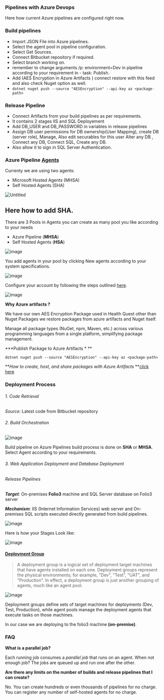 ###  Pipelines with Azure Devops 
Here how current Azure pipelines are configured right now. 
### Build pipelines 

- Import JSON File into Azure pipelines.
- Select the agent pool in pipeline configuration.
- Select Get Sources.
- Connect Bitbucket repository if required.
- Select branch working on.
- remember to change arguments /p: environment=Dev in pipeline according to your requirement in - task: Publish.
- Add (AES Encryption in Azure Artifacts ) connect restore with this feed and also check Nuget option as well.
- `dotnet nuget push --source "AESEncryption" --api-key az <package-path>`

### Release Pipeline 

- Connect Artifacts from your build pipelines as per requirements.
- It contains 2 stages  IIS and SQL Deployement
- Add DB_USER and DB_PASSWORD in variables in release pipelines 
- Assign DB user permissions for DB ownership(User Mapping), create DB (server role), Manage, Also edit securables for this user Alter any DB , Connect any DB, Connect SQL, Create any DB. 
- Also allow it to sign in SQL Server Authentication.


### Azure Pipeline [Agents](https://learn.microsoft.com/en-us/azure/devops/pipelines/agents/agents?view=azure-devops&tabs=yaml%2Cbrowser) 

Currenty we are using two agents:
- Microsoft  Hosted Agents (MHSA)
- Self Hosted Agents (SHA)


![Untitled](https://github.com/HUNZALAMUSHTAQ/devops-readme/assets/75185145/89be01f4-df08-41ad-9582-90ec489169ce)



## Here how to add SHA. 

There are 3 Pools in Agents you can create as many pool you like according to your needs 
- Azure Pipeline (**MHSA**)
- Self Hosted Agents (**HSA**)


![image](https://github.com/HUNZALAMUSHTAQ/devops-readme/assets/75185145/ba55a177-dcee-4a5f-a59b-67404deed78c)

You add agents in your pool by clicking New agents according to your system specifications. 

![image](https://github.com/HUNZALAMUSHTAQ/devops-readme/assets/75185145/8d309d96-7aee-48fe-b2c4-34f042e76aae)

Configure your account by following the steps outlined [here](https://learn.microsoft.com/en-us/azure/devops/pipelines/agents/windows-agent?view=azure-devops#permissions).

![image](https://github.com/HUNZALAMUSHTAQ/devops-readme/assets/75185145/dc470d18-6675-4487-b745-e836c15abf18)



**Why Azure artifacts  ?**

We have our own AES Encryption Package used in Health Quest other than Nuget Packages we restore packages from azure artifacts and Nuget itself. 

Manage all package types (NuGet, npm, Maven, etc.) across various programming languages from a single platform, simplifying package management.

***Publish Package to Azure Artifacts *
**

`dotnet nuget push --source "AESEncryption" --api-key az <package-path>`

***How to create, host, and share packages with Azure Artifacts* **[click here](https://www.youtube.com/watch?v=xHNXwqxV7Uc)

### Deployment Process
###### 1. Code Retrieval
*Source*: Latest code from Bitbucket repository

###### 2. Build Orchestration
![image](https://github.com/HUNZALAMUSHTAQ/devops-readme/assets/75185145/fc4e2e07-371f-4a29-af8b-678cee5cf94c)



Build pipeline on Azure Pipelines build process is done on **SHA** or **MHSA**. Select Agent according to your requirements.

###### 3. Web Application Deployment and Database Deployment

###### Release Pipelines 

***Target***:  On-premises **Folio3** machine and SQL Server database on Folio3 server

***Mechanism***: IIS (Internet Information Services) web server and On-premises SQL scripts executed directly generated from build pipelines.



![image](https://github.com/HUNZALAMUSHTAQ/devops-readme/assets/75185145/9de39615-8290-4c39-aa25-8c1633b8e2b3)

Here is how your Stages Look like: 

![image](https://github.com/HUNZALAMUSHTAQ/devops-readme/assets/75185145/1b7b65a0-f0e9-461a-8a15-a92be46ca94a)

#### [Deployment Group ](https://learn.microsoft.com/en-us/azure/devops/pipelines/release/deployment-groups/?view=azure-devops)
> A deployment group is a logical set of deployment target machines that have agents installed on each one. Deployment groups represent the physical environments; for example, "Dev", "Test", "UAT", and "Production". In effect, a deployment group is just another grouping of agents, much like an agent pool.

![image](https://github.com/HUNZALAMUSHTAQ/devops-readme/assets/75185145/57fdb3ec-ee63-42c4-a6c3-56bb48fc5aa3)

Deployment groups define sets of target machines for deployments (Dev, Test, Production), while agent pools manage the deployment agents that execute tasks on those machines.

In our case we are deploying to the folio3 machine **(on-premise)**.

### FAQ
**What is a parallel job?**

Each running job consumes a *parallel job* that runs on an agent.
When not enough job? The jobs are queued up and run one after the other.

**Are there any limits on the number of builds and release pipelines that I can create?**

No. You can create hundreds or even thousands of pipelines for no charge. You can register any number of self-hosted agents for no charge.

